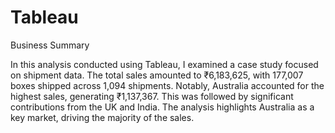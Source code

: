 # Tableau

Business Summary

In this analysis conducted using Tableau, I examined a case study focused on shipment data. The total sales amounted to ₹6,183,625, with 177,007 boxes shipped across 1,094 shipments. Notably, Australia accounted for the highest sales, generating ₹1,137,367. This was followed by significant contributions from the UK and India. The analysis highlights Australia as a key market, driving the majority of the sales.
